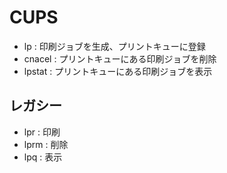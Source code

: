 # CUPS

- lp : 印刷ジョブを生成、プリントキューに登録
- cnacel : プリントキューにある印刷ジョブを削除
- lpstat : プリントキューにある印刷ジョブを表示

## レガシー

- lpr : 印刷
- lprm : 削除
- lpq : 表示

